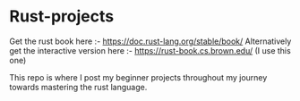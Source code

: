 # Rust-projects

Get the rust book here :- https://doc.rust-lang.org/stable/book/
Alternatively get the interactive version here :- https://rust-book.cs.brown.edu/ (I use this one)

This repo is where I post my beginner projects throughout my journey towards mastering the rust language.

